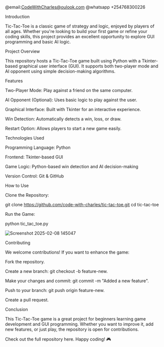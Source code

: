 @email:CodeWithCharles@oulook.com
@whatsapp +254768300226

Introduction

Tic-Tac-Toe is a classic game of strategy and logic, enjoyed by players of all ages. Whether you're looking to build your first game or refine your coding skills, this project provides an excellent opportunity to explore GUI programming and basic AI logic.

Project Overview

This repository hosts a Tic-Tac-Toe game built using Python with a Tkinter-based graphical user interface (GUI). It supports both two-player mode and AI opponent using simple decision-making algorithms.

Features

Two-Player Mode: Play against a friend on the same computer.

AI Opponent (Optional): Uses basic logic to play against the user.

Graphical Interface: Built with Tkinter for an interactive experience.

Win Detection: Automatically detects a win, loss, or draw.

Restart Option: Allows players to start a new game easily.

Technologies Used

Programming Language: Python

Frontend: Tkinter-based GUI

Game Logic: Python-based win detection and AI decision-making

Version Control: Git & GitHub

How to Use

Clone the Repository:

git clone https://github.com/code-with-charles/tic-tac-toe.git
cd tic-tac-toe

Run the Game:

python tic_tac_toe.py




![Screenshot 2025-02-08 145047](https://github.com/user-attachments/assets/22231db9-44d8-471b-9212-9713fb503f51)


Contributing

We welcome contributions! If you want to enhance the game:

Fork the repository.

Create a new branch: git checkout -b feature-new.

Make your changes and commit: git commit -m "Added a new feature".

Push to your branch: git push origin feature-new.

Create a pull request.

Conclusion

This Tic-Tac-Toe game is a great project for beginners learning game development and GUI programming. Whether you want to improve it, add new features, or just play, the repository is open for contributions.

Check out the full repository here. Happy coding! 🎮
